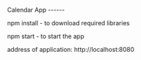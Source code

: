 Calendar App ------

npm install - to download required libraries 

npm start - to start the app

address of application: http://localhost:8080